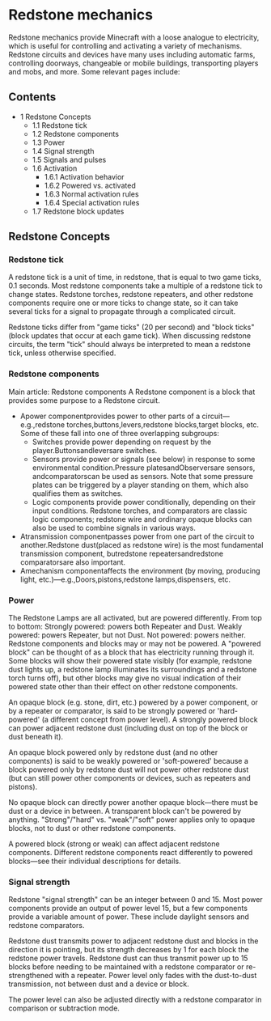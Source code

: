 # Redstone mechanics
Redstone mechanics provide Minecraft with a loose analogue to electricity, which is useful for controlling and activating a variety of mechanisms. Redstone circuits and devices have many uses including automatic farms, controlling doorways, changeable or mobile buildings, transporting players and mobs, and more. Some relevant pages include:

## Contents
- 1 Redstone Concepts
	- 1.1 Redstone tick
	- 1.2 Redstone components
	- 1.3 Power
	- 1.4 Signal strength
	- 1.5 Signals and pulses
	- 1.6 Activation
		- 1.6.1 Activation behavior
		- 1.6.2 Powered vs. activated
		- 1.6.3 Normal activation rules
		- 1.6.4 Special activation rules
	- 1.7 Redstone block updates

## Redstone Concepts
### Redstone tick
A redstone tick is a unit of time, in redstone, that is equal to two game ticks, 0.1 seconds. Most redstone components take a multiple of a redstone tick to change states. Redstone torches, redstone repeaters, and other redstone components require one or more ticks to change state, so it can take several ticks for a signal to propagate through a complicated circuit.

Redstone ticks differ from "game ticks" (20 per second) and "block ticks" (block updates that occur at each game tick). When discussing redstone circuits, the term "tick" should always be interpreted to mean a redstone tick, unless otherwise specified.

### Redstone components
Main article: Redstone components
A Redstone component is a block that provides some purpose to a Redstone circuit.

- Apower componentprovides power to other parts of a circuit—e.g.,redstone torches,buttons,levers,redstone blocks,target blocks, etc. Some of these fall into one of three overlapping subgroups:
	- Switches provide power depending on request by the player.Buttonsandleversare switches.
	- Sensors provide power or signals (see below) in response to some environmental condition.Pressure platesandObserversare sensors, andcomparatorscan be used as sensors. Note that some pressure plates can be triggered by a player standing on them, which also qualifies them as switches.
	- Logic components provide power conditionally, depending on their input conditions. Redstone torches, and comparators are classic logic components; redstone wire and ordinary opaque blocks can also be used to combine signals in various ways.
- Atransmission componentpasses power from one part of the circuit to another.Redstone dust(placed as redstone wire) is the most fundamental transmission component, butredstone repeatersandredstone comparatorsare also important.
- Amechanism componentaffects the environment (by moving, producing light, etc.)—e.g.,Doors,pistons,redstone lamps,dispensers, etc.

### Power
The Redstone Lamps are all activated, but are powered differently. From top to bottom: Strongly powered: powers both Repeater and Dust. Weakly powered: powers Repeater, but not Dust. Not powered: powers neither.
Redstone components and blocks may or may not be powered. A "powered block" can be thought of as a block that has electricity running through it. Some blocks will show their powered state visibly (for example, redstone dust lights up, a redstone lamp illuminates its surroundings and a redstone torch turns off), but other blocks may give no visual indication of their powered state other than their effect on other redstone components.

An opaque block (e.g. stone, dirt, etc.) powered by a power component, or by a repeater or comparator, is said to be strongly powered or 'hard-powered' (a different concept from power level). A strongly powered block can power adjacent redstone dust (including dust on top of the block or dust beneath it).

An opaque block powered only by redstone dust (and no other components) is said to be weakly powered or 'soft-powered' because a block powered only by redstone dust will not power other redstone dust (but can still power other components or devices, such as repeaters and pistons).

No opaque block can directly power another opaque block—there must be dust or a device in between. A transparent block can't be powered by anything. "Strong"/"hard" vs. "weak"/"soft" power applies only to opaque blocks, not to dust or other redstone components.

A powered block (strong or weak) can affect adjacent redstone components. Different redstone components react differently to powered blocks—see their individual descriptions for details.

### Signal strength
Redstone "signal strength" can be an integer between 0 and 15. Most power components provide an output of power level 15, but a few components provide a variable amount of power. These include daylight sensors and redstone comparators.

Redstone dust transmits power to adjacent redstone dust and blocks in the direction it is pointing, but its strength decreases by 1 for each block the redstone power travels. Redstone dust can thus transmit power up to 15 blocks before needing to be maintained with a redstone comparator or re-strengthened with a repeater. Power level only fades with the dust-to-dust transmission, not between dust and a device or block.

The power level can also be adjusted directly with a redstone comparator in comparison or subtraction mode.

